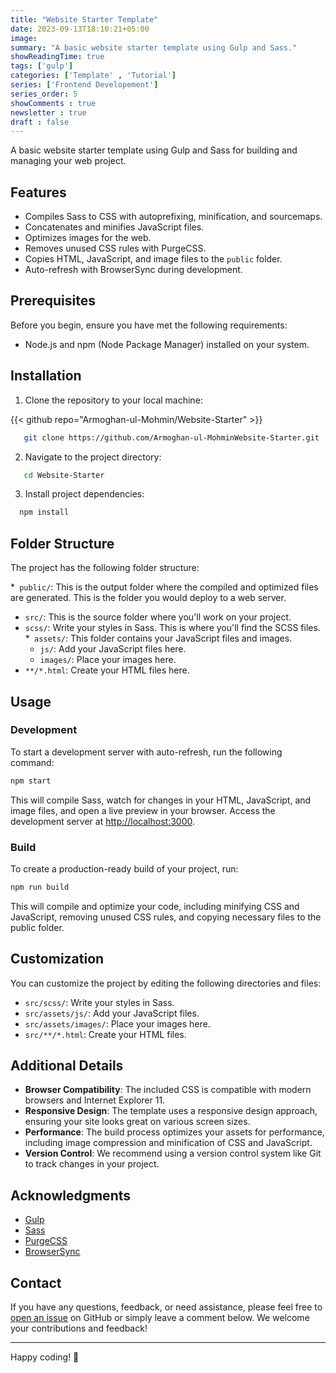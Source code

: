 ```yaml
---
title: "Website Starter Template"
date: 2023-09-13T18:10:21+05:00
image:
summary: "A basic website starter template using Gulp and Sass."
showReadingTime: true
tags: ['gulp']
categories: ['Template' , 'Tutorial']
series: ['Frontend Developement']
series_order: 5
showComments : true
newsletter : true
draft : false
---
```


A basic website starter template using Gulp and Sass for building and managing your web project.

## Features

- Compiles Sass to CSS with autoprefixing, minification, and sourcemaps.
- Concatenates and minifies JavaScript files.
- Optimizes images for the web.
- Removes unused CSS rules with PurgeCSS.
- Copies HTML, JavaScript, and image files to the `public` folder.
- Auto-refresh with BrowserSync during development.

## Prerequisites

Before you begin, ensure you have met the following requirements:

- Node.js and npm (Node Package Manager) installed on your system.

## Installation

1. Clone the repository to your local machine:

{{< github repo="Armoghan-ul-Mohmin/Website-Starter" >}}

```bash
   git clone https://github.com/Armoghan-ul-MohminWebsite-Starter.git
```
2. Navigate to the project directory:

```bash
   cd Website-Starter
```
3. Install project dependencies:
```bash
  npm install
```

## Folder Structure
The project has the following folder structure:

*`` public/``: This is the output folder where the compiled and optimized files are generated. This is the folder you would deploy to a web server.
* ``src/``: This is the source folder where you'll work on your project.
* ``scss/``: Write your styles in Sass. This is where you'll find the SCSS files.
*`` assets/``: This folder contains your JavaScript files and images.
    * ``js/``: Add your JavaScript files here.
    * ``images/``: Place your images here.
* ``**/*.html``: Create your HTML files here.
## Usage
### Development
To start a development server with auto-refresh, run the following command:
```bash
npm start
```
This will compile Sass, watch for changes in your HTML, JavaScript, and image files, and open a live preview in your browser. Access the development server at [http://localhost:3000](http://localhost:3000).

### Build
To create a production-ready build of your project, run:
```bash
npm run build
```
This will compile and optimize your code, including minifying CSS and JavaScript, removing unused CSS rules, and copying necessary files to the public folder.

## Customization
You can customize the project by editing the following directories and files:

* ``src/scss/``: Write your styles in Sass.
* ``src/assets/js/``: Add your JavaScript files.
* ``src/assets/images/``: Place your images here.
* ``src/**/*.html``: Create your HTML files.

## Additional Details
* **Browser Compatibility**: The included CSS is compatible with modern browsers and Internet Explorer 11.
* **Responsive Design**: The template uses a responsive design approach, ensuring your site looks great on various screen sizes.
* **Performance**: The build process optimizes your assets for performance, including image compression and minification of CSS and JavaScript.
* **Version Control**: We recommend using a version control system like Git to track changes in your project.

## Acknowledgments
* [Gulp](https://gulpjs.com/)
* [Sass](https://sass-lang.com/)
* [PurgeCSS](https://purgecss.com/)
* [BrowserSync](https://www.browsersync.io/)

## Contact

If you have any questions, feedback, or need assistance, please feel free to [open an issue](https://github.com/Armoghan-ul-Mohmin/Website-Starter/issues) on GitHub or simply leave a comment below. We welcome your contributions and feedback!

---

Happy coding! 🚀